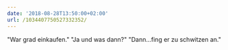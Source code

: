 ```yaml
---
date: '2018-08-28T13:50:00+02:00'
url: /1034407750527332352/
---
```

"War grad einkaufen."
"Ja und was dann?"
"Dann...fing er zu schwitzen an."
